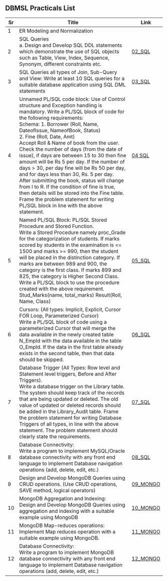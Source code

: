 ## DBMSL Practicals List

| Sr  | Title                                                |  Link  |
| --- | ---------------------------------------------------- | ------- |
| 1   | ER Modeling and Normalization                        |  |
| 2   | SQL Queries<br> a. Design and Develop SQL DDL statements which demonstrate the use of SQL objects such as Table, View, Index, Sequence, Synonym, different constraints etc. | [02_SQL](https://github.com/nirz306/Pict_Lab/blob/main/TE/Sem1/DBMS/02_SQL_Queries.sql)  |
| 3   | SQL Queries all types of Join, Sub-Query and View: Write at least 10 SQL queries for a suitable database application using SQL DML statements |  [03_SQL](https://github.com/nirz306/Pict_Lab/blob/main/TE/Sem1/DBMS/03_SQL_Join%2Csubqueries%2Cview.sql)  |
| 4   | Unnamed PL/SQL code block: Use of Control structure and Exception handling is mandatory. Write a PL/SQL block of code for the following requirements: <br>Schema: 1. Borrower (Roll, Name, DateofIssue, NameofBook, Status) <br>2. Fine (Roll, Date, Amt) <br> Accept Roll & Name of book from the user. Check the number of days (from the date of issue), if days are between 15 to 30 then fine amount will be Rs 5 per day. If the number of days > 30, per day fine will be Rs 50 per day, and for days less than 30, Rs. 5 per day. After submitting the book, status will change from I to R. If the condition of fine is true, then details will be stored into the Fine table. Frame the problem statement for writing PL/SQL block in line with the above statement. | [04 SQL](https://github.com/nirz306/Pict_Lab/blob/main/TE/Sem1/DBMS/04_PL_SQL_ControlStructure_ExceptionalHandling.sql) |
| 5   | Named PL/SQL Block: PL/SQL Stored Procedure and Stored Function. <br> Write a Stored Procedure namely proc_Grade for the categorization of students. If marks scored by students in the examination is <= 1500 and marks >= 990, then the student will be placed in the distinction category. If marks are between 989 and 900, the category is the first class. If marks 899 and 825, the category is Higher Second Class. <br> Write a PL/SQL block to use the procedure created with the above requirement. Stud_Marks(name, total_marks) Result(Roll, Name, Class) | [05_SQL](https://github.com/nirz306/Pict_Lab/blob/main/TE/Sem1/DBMS/05_PL_SQL_StoredProcedure_StoredFunction.sql)  |
| 6   | Cursors: (All types: Implicit, Explicit, Cursor FOR Loop, Parameterized Cursor) <br> Write a PL/SQL block of code using a parameterized Cursor that will merge the data available in the newly created table N_EmpId with the data available in the table O_EmpId. If the data in the first table already exists in the second table, then that data should be skipped. | [06_SQL](https://github.com/nirz306/Pict_Lab/blob/main/TE/Sem1/DBMS/06_Implicit_Explicit_Cursor.sql)  |
| 7   | Database Trigger (All Types: Row level and Statement level triggers, Before and After Triggers). <br> Write a database trigger on the Library table. The system should keep track of the records that are being updated or deleted. The old value of updated or deleted records should be added in the Library_Audit table. Frame the problem statement for writing Database Triggers of all types, in line with the above statement. The problem statement should clearly state the requirements. | [07_SQL](https://github.com/nirz306/Pict_Lab/blob/main/TE/Sem1/DBMS/07_SQL_Triggers.sql)  |
| 8   | Database Connectivity: <br> Write a program to implement MySQL/Oracle database connectivity with any front end language to implement Database navigation operations (add, delete, edit, etc.)  | [08_SQL](https://github.com/nirz306/Pict_Lab/blob/main/TE/Sem1/DBMS/08_SQL_Connectivity.sql)  |
| 9   | Design and Develop MongoDB Queries using CRUD operations. (Use CRUD operations, SAVE method, logical operators)  | [09_MONGO](https://github.com/nirz306/Pict_Lab/blob/main/TE/Sem1/DBMS/09_MONGO_Crud.js)  |
| 10  | MongoDB Aggregation and Indexing: <br> Design and Develop MongoDB Queries using aggregation and indexing with a suitable example using MongoDB  | [10_MONGO](https://github.com/nirz306/Pict_Lab/blob/main/TE/Sem1/DBMS/10_MONGO_Aggregation_indexing.js)  |
| 11  | MongoDB Map-reduces operations: <br> Implement Map reduces operation with a suitable example using MongoDB.| [11_MONGO](https://github.com/nirz306/Pict_Lab/blob/main/TE/Sem1/DBMS/11_MONGO_Map_Reduce_Operations.js)  |
| 12  | Database Connectivity: <br> Write a program to implement MongoDB database connectivity with any front end language to implement Database navigation operations (add, delete, edit, etc.) | [12_MONGO](https://github.com/nirz306/Pict_Lab/blob/main/TE/Sem1/DBMS/12_MONGO_Connectivity.js)  |
